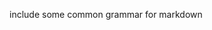 include some common grammar for markdown         
            
       
    
        
          
        
        
   
    
 
  
 
